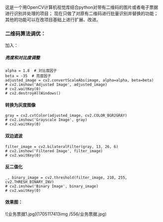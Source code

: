 这是一个用OpenCV计算机视觉库结合python对带有二维码的图片或者电子票据进行识别并处理的项目；
现在只做了对原有二维码进行批量识别并替换的功能；
其他的功能可以在改项目基础上进行扩展、改进。

### **二维码算法调优：**

加入：
##### 亮度和对比度调整
    alpha = 1.8  # 对比度因子
    beta = -35  # 亮度因子
    adjusted_image = cv2.convertScaleAbs(image, alpha=alpha, beta=beta)
    # cv2.imshow('Adjusted Image', adjusted_image)
    # cv2.waitKey(0)
    # cv2.destroyAllWindows()
#### 转换为灰度图像
    gray = cv2.cvtColor(adjusted_image, cv2.COLOR_BGR2GRAY)
    # cv2.imshow('Grayscale Image', gray)
    # cv2.waitKey(0)
#### 双边滤波
    filter_image = cv2.bilateralFilter(gray, 13, 26, 6)
    # cv2.imshow('Filtered Image', filter_image)
    # cv2.waitKey(0)
#### 反二值化
    _, binary_image = cv2.threshold(filter_image, 210, 255, cv2.THRESH_BINARY_INV)
    # cv2.imshow('Binary Image', binary_image)
    # cv2.waitKey(0)

#### **效果图**：

![业务票据1.jpg](1705117413img
/556/业务票据.jpg)
